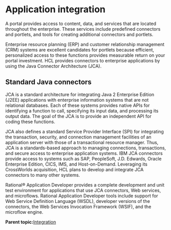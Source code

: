 # Application integration 

A portal provides access to content, data, and services that are located throughout the enterprise. These services include predefined connectors and portlets, and tools for creating additional connectors and portlets.

Enterprise resource planning \(ERP\) and customer relationship management \(CRM\) systems are excellent candidates for portlets because efficient, personalized access to these functions provides measurable return on your portal investment. HCL provides connectors to enterprise applications by using the Java Connector Architecture \(JCA\).

## Standard Java connectors

JCA is a standard architecture for integrating Java 2 Enterprise Edition \(J2EE\) applications with enterprise information systems that are not relational databases. Each of these systems provides native APIs for identifying a function to call, specifying its input data, and processing its output data. The goal of the JCA is to provide an independent API for coding these functions.

JCA also defines a standard Service Provider Interface \(SPI\) for integrating the transaction, security, and connection management facilities of an application server with those of a transactional resource manager. Thus, JCA is a standards-based approach to managing connections, transactions, and secure access to enterprise application systems. IBM JCA connectors provide access to systems such as SAP, PeopleSoft, J.D. Edwards, Oracle Enterprise Edition, CICS, IMS, and Host-on-Demand. Leveraging its CrossWorlds acquisition, HCL plans to develop and integrate JCA connectors to many other systems.

Rational® Application Developer provides a complete development and unit test environment for applications that use JCA connectors, Web services, and microflows. Rational Application Developer tools include support for Web Service Definition Language \(WSDL\), developer versions of the connectors, the Web Services Invocation Framework \(WSIF\), and the microflow engine.

**Parent topic:**[Integration ](../overview/integration.md)

